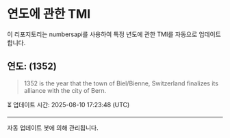 
# 연도에 관한 TMI

이 리포지토리는 numbersapi를 사용하여 특정 년도에 관한 TMI를 자동으로 업데이트합니다.

## 연도: (1352)
> 1352 is the year that the town of Biel/Bienne, Switzerland finalizes its alliance with the city of Bern.

⏳ 업데이트 시간: 2025-08-10 17:23:48 (UTC)

---
자동 업데이트 봇에 의해 관리됩니다.
